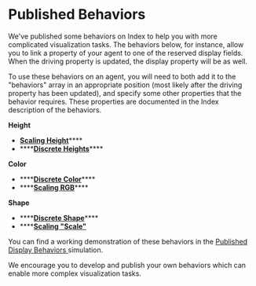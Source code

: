 # Published Behaviors

We've published some behaviors on Index to help you with more complicated visualization tasks. The behaviors below, for instance, allow you to link a property of your agent to one of the reserved display fields. When the driving property is updated, the display property will be as well. 

To use these behaviors on an agent, you will need to both add it to the "behaviors" array in an appropriate position \(most likely after the driving property has been updated\), and specify some other properties that the behavior requires. These properties are documented in the Index description of the behaviors.

**Height**

* [**Scaling Height**](https://hash.ai/index/5ede56d720a1586ddc96fe8f/display-height-scaling)\*\*\*\*
* \*\*\*\*[**Discrete Heights**](https://hash.ai/index/5ede565720a1581a3896fe8d/display-height-discrete)\*\*\*\*

**Color**

* \*\*\*\*[**Discrete Color**](https://hash.ai/index/5ede55de20a1583a7096fe89/display-color-discrete)\*\*\*\*
* \*\*\*\*[**Scaling RGB**](https://hash.ai/index/5ede570820a158532d96fe91/display-rgb-scaling)\*\*\*\*

**Shape**

* \*\*\*\*[**Discrete Shape**](https://hash.ai/index/5ee3d43f2b8d971b155eeb2a/display-shape-discrete)\*\*\*\*
* \*\*\*\*[**Scaling "Scale"**](https://hash.ai/index/5f4f974cce99a43cf046fcd6)

You can find a working demonstration of these behaviors in the [Published Display Behaviors ](https://hash.ai/index/5e947ac835fa2924c76f4f80/published-display-behaviors)simulation.

We encourage you to develop and publish your own behaviors which can enable more complex visualization tasks. 

